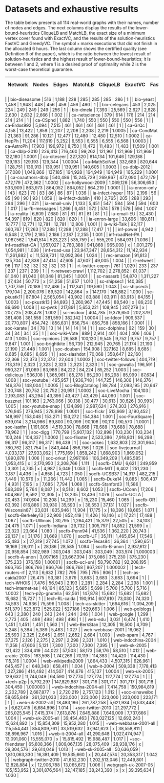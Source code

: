 # Datasets and exhaustive results

The table below presents all 114 real-world graphs with their names, number of nodes and edges.
The next columns
display the results of the lower-bound-heuristics CliqueLB and MatchLB, the exact size of a
minimum vertex cover found with ExactVC, and the results of the solution-heuristics FastVC
and GreedyVC. The symbol `x` marks executions that did not finish in the allocated 6 hours.
The last column shows the certified quality (see Definition 6 of the paper), which is the ratio between
the lowest result of solution-heuristics and the highest result of lower-bound-heuristics; it is
between 1 and 2, where 1 is a desired proof of optimality while 2 is the worst-case theoretical
guarantee.


| Network | Nodes | Edges | MatchLB | CliqueLB | ExactVC | FastVC | GreedyVC | Certified quality |
|:---:|:---:|:---:|:---:|:---:|:---:|:---:|:---:|:---:|
|
| bio-diseasome  | 516 | 1,188 | 228 | 285 | 285 | 285 | 286 | 1 |
| bio-yeast  | 1,458 | 1,948 | 448 | 456 | 456 | 456 | 460 | 1 |
| bio-celegans  | 453 | 2,025 | 224 | 249 | 249 | 249 | 256 | 1 |
| bio-dmela  | 7,393 | 25,569 | 2,627 | 2,628 | 2,630 | 2,632 | 2,666 | 1.002 |
|
| ca-netscience  | 379 | 914 | 176 | 214 | 214 | 214 | 214 | 1 |
| ca-CSphd  | 1,882 | 1,740 | 550 | 550 | 550 | 550 | 556 | 1 |
| ca-Erdos992  | 5,094 | 7,515 | 461 | 461 | 461 | 461 | 461 | 1 |
| ca-GrQc  | 4,158 | 13,422 | 1,858 | 2,207 | 2,208 | 2,208 | 2,219 | 1.0005 |
| ca-CondMat  | 21,363 | 91,286 | 10,121 | 12,477 | 12,480 | 12,480 | 12,510 | 1.0002 |
| ca-HepPh  | 11,204 | 117,619 | 5,252 | 6,553 | 6,555 | 6,555 | 6,568 | 1.0003 |
| ca-AstroPh  | 17,903 | 196,972 | 8,750 | 11,472 | 11,483 | 11,483 | 11,509 | 1.001 |
| ca-dblp-2010  | 226,413 | 716,460 | 99,262 | 121,961 | 121,969 | 121,969 | 122,180 | 1.0001 |
| ca-citeseer  | 227,320 | 814,134 | 101,646 | 129,188 | 129,193 | 129,193 | 129,344 | 1.00004 |
| ca-MathSciNet  | 332,689 | 820,644 | 128,751 | 139,913 | 139,951 | 139,951 | 140,605 | 1.0003 |
| ca-dblp-2012  | 317,080 | 1,049,866 | 137,185 | 164,928 | 164,949 | 164,949 | 165,229 | 1.0001 |
| ca-coauthors-dblp  | 540,486 | 15,245,729 | 269,867 | 472,090 | 472,179 | 472,179 | 472,362 | 1.0002 |
| ca-hollywood-2009  | 1,069,126 | 56,306,653 | 533,909 | 863,973 | 864,052 | 864,052 | 864,219 | 1.0001 |
|
| ia-enron-only  | 143 | 623 | 70 | 83 | 86 | 86 | 87 | 1.036 |
| ia-infect-hyper  | 113 | 2,196 | 56 | 85 | 90 | 90 | 93 | 1.059 |
| ia-infect-dublin  | 410 | 2,765 | 205 | 288 | 293 | 294 | 296 | 1.021 |
| ia-email-univ  | 1,133 | 5,451 | 547 | 584 | 594 | 594 | 603 | 1.017 |
| ia-fb-messages  | 1,266 | 6,451 | 572 | 574 | 578 | 578 | 594 | 1.007 |
| ia-reality  | 6,809 | 7,680 | 81 | 81 | 81 | 81 | 81 | 1 |
| ia-email-EU  | 32,430 | 54,397 | 819 | 820 | 820 | 820 | 820 | 1 |
| ia-enron-large  | 33,696 | 180,811 | 10,777 | 12,771 | 12,781 | 12,781 | 12,806 | 1.001 |
| ia-wiki-Talk  | 92,117 | 360,767 | 17,263 | 17,288 | 17,288 | 17,288 | 17,417 | 1 |
|
| inf-power  | 4,942 | 6,548 | 2,179 | 2,185 | 2,186 | 2,187 | 2,255 | 1.001 |
| inf-roadNet-PA  | 1,087,562 | 1,541,514 | 523,223 | 535,759 | x | 555,290 | 584,931 | 1.036 |
| inf-roadNet-CA  | 1,957,027 | 2,760,388 | 941,868 | 965,008 | x | 1,001,279 | 1,054,981 | 1.038 |
| inf-road-usa  | 23,947,347 | 28,854,312 | 11,142,934 | 11,261,882 | x | 11,529,731 | 12,092,364 | 1.024 |
|
| rec-amazon  | 91,813 | 125,704 | 42,838 | 47,414 | 47,605 | 47,607 | 49,005 | 1.004 |
|
| rt-retweet  | 96 | 117 | 32 | 32 | 32 | 32 | 33 | 1 |
| rt-twitter-copen  | 761 | 1,029 | 233 | 237 | 237 | 237 | 239 | 1 |
| rt-retweet-crawl  | 1,112,702 | 2,278,852 | 81,037 | 81,040 | 81,040 | 81,048 | 81,345 | 1.0001 |
|
| sc-nasasrb  | 54,870 | 1,311,227 | 27,434 | 50,772 | x | 51,258 | 51,657 | 1.010 |
| sc-shipsec1  | 140,385 | 1,707,759 | 70,189 | 112,486 | x | 117,341 | 119,590 | 1.043 |
| sc-shipsec5  | 179,104 | 2,200,076 | 89,520 | 142,864 | x | 147,170 | 148,882 | 1.030 |
| sc-pkustk11  | 87,804 | 2,565,054 | 43,902 | 83,886 | 83,911 | 83,913 | 84,155 | 1.0003 |
| sc-pkustk13  | 94,893 | 3,260,967 | 47,445 | 88,540 | x | 89,230 | 89,690 | 1.008 |
| sc-pwtk  | 217,891 | 5,653,221 | 108,945 | 207,279 | x | 207,725 | 208,478 | 1.002 |
| sc-msdoor  | 404,785 | 9,378,650 | 202,379 | 381,408 | 381,558 | 381,559 | 382,142 | 1.0004 |
| sc-ldoor  | 909,537 | 20,770,807 | 454,742 | 856,631 | 856,754 | 856,758 | 858,166 | 1.0001 |
|
| soc-karate  | 34 | 78 | 13 | 14 | 14 | 14 | 14 | 1 |
| soc-dolphins  | 62 | 159 | 30 | 34 | 34 | 34 | 35 | 1 |
| soc-wiki-Vote  | 889 | 2,914 | 401 | 404 | 406 | 406 | 413 | 1.005 |
| soc-epinions  | 26,588 | 100,120 | 9,545 | 9,752 | 9,757 | 9,757 | 9,847 | 1.001 |
| soc-brightkite  | 56,739 | 212,945 | 20,765 | 21,174 | 21,190 | 21,190 | 21,448 | 1.001 |
| soc-douban  | 154,908 | 327,162 | 8,685 | 8,685 | 8,685 | 8,685 | 8,695 | 1 |
| soc-slashdot  | 70,068 | 358,647 | 22,160 | 22,368 | 22,373 | 22,373 | 22,604 | 1.0002 |
| soc-twitter-follows  | 404,719 | 713,319 | 2,323 | 2,323 | 2,323 | 2,323 | 2,323 | 1 |
| soc-gowalla  | 196,591 | 950,327 | 81,089 | 83,988 | 84,222 | 84,224 | 85,252 | 1.003 |
| soc-delicious  | 536,108 | 1,365,961 | 85,278 | 85,290 | 85,298 | 85,999 | 87,634 | 1.008 |
| soc-youtube  | 495,957 | 1,936,748 | 144,725 | 146,306 | 146,376 | 146,376 | 148,004 | 1.0005 |
| soc-BlogCatalog  | 88,784 | 2,093,195 | 20,647 | 20,748 | 20,752 | 20,752 | 20,951 | 1.0002 |
| soc-LiveMocha  | 104,103 | 2,193,083 | 43,294 | 43,396 | 43,427 | 43,429 | 44,060 | 1.001 |
| soc-buzznet  | 101,163 | 2,763,066 | 30,138 | 30,477 | 30,613 | 30,626 | 30,993 | 1.005 |
| soc-youtube-snap  | 1,134,890 | 2,987,624 | 274,303 | 276,916 | 276,945 | 276,945 | 278,998 | 1.0001 |
| soc-flickr  | 513,969 | 3,190,452 | 148,997 | 153,048 | 153,271 | 153,272 | 154,384 | 1.001 |
| soc-FourSquare  | 639,014 | 3,214,986 | 89,800 | 90,099 | 90,108 | 90,110 | 90,570 | 1.0001 |
| soc-lastfm  | 1,191,805 | 4,519,330 | 78,668 | 78,688 | 78,688 | 78,688 | 78,962 | 1 |
| soc-digg  | 770,799 | 5,907,132 | 102,898 | 103,230 | 103,234 | 103,246 | 104,337 | 1.0002 |
| soc-flixster  | 2,523,386 | 7,918,801 | 96,298 | 96,317 | 96,317 | 96,317 | 96,439 | 1 |
| soc-pokec  | 1,632,803 | 22,301,964 | 780,762 | 821,754 | x | 843,444 | 856,756 | 1.026 |
| soc-livejournal  | 4,033,137 | 27,933,062 | 1,775,169 | 1,858,242 | 1,868,903 | 1,869,052 | 1,890,878 | 1.006 |
| soc-orkut  | 2,997,166 | 106,349,209 | 1,485,585 | 1,953,415 | x | 2,170,950 | 2,208,766 | 1.111 |
|
| socfb-CMU  | 6,621 | 249,959 | 3,301 | 4,735 | x | 4,987 | 5,049 | 1.053 |
| socfb-MIT  | 6,402 | 251,230 | 3,187 | 4,436 | x | 4,658 | 4,723 | 1.050 |
| socfb-UCSB37  | 14,917 | 482,215 | 7,449 | 10,576 | x | 11,266 | 11,442 | 1.065 |
| socfb-Duke14  | 9,885 | 506,437 | 4,931 | 7,195 | x | 7,685 | 7,794 | 1.068 |
| socfb-Stanford3  | 11,586 | 568,309 | 5,764 | 8,087 | x | 8,518 | 8,602 | 1.053 |
| socfb-UConn  | 17,206 | 604,867 | 8,592 | 12,305 | x | 13,235 | 13,436 | 1.076 |
| socfb-UCLA  | 20,453 | 747,604 | 10,208 | 14,299 | x | 15,230 | 15,460 | 1.065 |
| socfb-OR  | 63,392 | 816,886 | 30,930 | 35,593 | x | 36,553 | 37,131 | 1.027 |
| socfb-Wisconsin87  | 23,831 | 835,946 | 11,904 | 17,175 | x | 18,396 | 18,665 | 1.071 |
| socfb-Berkeley13  | 22,900 | 852,419 | 11,426 | 16,146 | x | 17,221 | 17,488 | 1.067 |
| socfb-UIllinois  | 30,795 | 1,264,421 | 15,379 | 22,505 | x | 24,103 | 24,475 | 1.071 |
| socfb-Indiana  | 29,732 | 1,305,757 | 14,852 | 21,599 | x | 23,323 | 23,664 | 1.080 |
| socfb-Penn94  | 41,536 | 1,362,220 | 20,743 | 29,137 | x | 31,176 | 31,669 | 1.070 |
| socfb-UF  | 35,111 | 1,465,654 | 17,546 | 25,483 | x | 27,319 | 27,745 | 1.072 |
| socfb-Texas84  | 36,364 | 1,590,651 | 18,169 | 26,011 | x | 28,186 | 28,585 | 1.084 |
| socfb-B-anon  | 2,937,612 | 20,959,854 | 302,989 | 303,048 | 303,048 | 303,049 | 303,574 | 1.000003 |
| socfb-A-anon  | 3,097,165 | 23,667,394 | 375,086 | 375,230 | 375,230 | 375,233 | 376,158 | 1.00001 |
| socfb-uci-uni  | 58,790,782 | 92,208,195 | 866,765 | 866,766 | 866,766 | 866,768 | 867,207 | 1.000002 |
|
| tech-routers-rf  | 2,113 | 6,632 | 782 | 795 | 795 | 795 | 806 | 1 |
| tech-as-caida2007  | 26,475 | 53,381 | 3,679 | 3,683 | 3,683 | 3,683 | 3,694 | 1 |
| tech-WHOIS  | 7,476 | 56,943 | 2,193 | 2,281 | 2,284 | 2,284 | 2,298 | 1.001 |
| tech-internet-as  | 40,164 | 85,123 | 5,685 | 5,699 | 5,700 | 5,700 | 5,716 | 1.0002 |
| tech-p2p-gnutella  | 62,561 | 147,878 | 15,682 | 15,682 | 15,682 | 15,682 | 15,727 | 1 |
| tech-RL-caida  | 190,914 | 607,610 | 73,030 | 74,320 | 74,593 | 74,936 | 75,596 | 1.008 |
| tech-as-skitter  | 1,694,616 | 11,094,209 | 511,379 | 523,872 | 525,022 | 527,186 | 529,663 | 1.006 |
|
| web-polblogs  | 643 | 2,280 | 240 | 243 | 244 | 244 | 246 | 1.004 |
| web-google  | 1,299 | 2,773 | 405 | 498 | 498 | 498 | 498 | 1 |
| web-edu  | 3,031 | 6,474 | 1,410 | 1,451 | 1,451 | 1,451 | 1,563 | 1 |
| web-BerkStan  | 12,305 | 19,500 | 4,709 | 5,248 | 5,384 | 5,389 | 5,483 | 1.027 |
| web-webbase-2001  | 16,062 | 25,593 | 2,325 | 2,645 | 2,651 | 2,652 | 2,684 | 1.003 |
| web-spam  | 4,767 | 37,375 | 2,126 | 2,275 | 2,297 | 2,298 | 2,331 | 1.010 |
| web-indochina-2004  | 11,358 | 47,606 | 5,121 | 7,300 | 7,300 | 7,300 | 7,395 | 1 |
| web-sk-2005  | 121,422 | 334,419 | 44,022 | 57,503 | 58,173 | 58,176 | 58,510 | 1.012 |
| web-arabic-2005  | 163,598 | 1,747,269 | 70,119 | 114,383 | 114,420 | 114,430 | 115,316 | 1.0004 |
| web-wikipedia2009  | 1,864,433 | 4,507,315 | 626,961 | 645,457 | x | 648,343 | 658,411 | 1.004 |
| web-it-2004  | 509,338 | 7,178,413 | 227,286 | 414,492 | 414,507 | 414,676 | 415,137 | 1.0004 |
| web-uk-2005  | 129,632 | 11,744,049 | 64,590 | 127,774 | 127,774 | 127,774 | 127,774 | 1 |
|
| +tech-p2p  | 5,792,297 | 147,829,887 | 301,716 | 301,717 | 301,717 | 301,718 | 304,450 | 1.000003 |
| +web-indochina-2004-all  | 7,414,758 | 150,984,819 | 2,202,789 | 2,687,877 | x | 2,720,219 | 2,757,123 | 1.012 |
| +soc-sinaweibo  | 58,655,849 | 261,321,033 | 223,000 | 223,000 | 223,000 | 223,000 | 223,171 | 1 |
| +web-uk-2002-all  | 18,483,186 | 261,787,258 | 5,621,934 | 6,533,448 | x | 6,627,415 | 6,684,896 | 1.014 |
| +soc-twitter-2010  | 21,297,772 | 265,025,545 | 7,415,374 | 7,613,876 | 7,645,886 | 7,646,009 | 7,737,666 | 1.004 |
| +web-uk-2005-all  | 39,454,463 | 783,027,125 | 12,692,243 | 15,624,892 | x | 15,854,309 | 15,952,280 | 1.015 |
| +web-webbase-2001-all  | 115,554,441 | 854,809,761 | 33,519,632 | 37,941,623 | x | 38,558,811 | 38,896,967 | 1.016 |
| +web-it-2004-all  | 41,290,648 | 1,027,474,947 | 13,091,060 | 15,555,070 | x | 15,815,492 | 15,988,487 | 1.017 |
| +soc-friendster  | 65,608,366 | 1,806,067,135 | 28,075,409 | 28,938,176 | x | 29,304,576 | 29,614,049 | 1.013 |
| +web-sk-2005-all  | 50,636,059 | 1,810,063,330 | 16,381,409 | 19,535,660 | x | 20,447,574 | 20,353,317 | 1.042 |
|
| webgraph-twitter-2010  | 41,652,230 | 1,202,513,046 | 12,449,801 | 12,828,884 | x | 12,906,788 | 13,065,672 | 1.006 |
| webgraph-uk-2007-05  | 105,153,952 | 3,301,876,564 | 32,147,185 | 38,243,390 | x | x | 39,395,634 | 1.030 |
